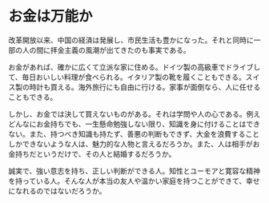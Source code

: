 ﻿# お金は万能か

改革開放以来、中国の経済は発展し、市民生活も豊かになった。それと同時に一部の人の間に拝金主義の風潮が出てきたのも事実である。

お金があれば、確かに広くて立派な家に住める。ドイツ製の高級車でドライブして、毎日おいしい料理が食べられる。イタリア製の靴を履くこともできる。スイス製の時計も買える。海外旅行にも自由に行ける。家事が面倒なら、人に任せることもできる。

しかし、お金では決して買えないものがある。それは学問や人の心である。例えどんなにお金持ちでも、一生懸命勉強しない限り、知識を身に付けることはできない。また、持つべき知識も持たず、善悪の判断もできず、大金を浪費することしかできないような人は、魅力的な人物と言えるだろうか。また、人は相手がお金持ちだというだけで、その人と結婚するだろうか。

誠実で、強い意志を持ち、正しい判断ができる人。知性とユーモアと寛容な精神を持っている人。そんな人が本当の友人や温かい家庭を持つことができて、幸せになれるのではないだろうか。

